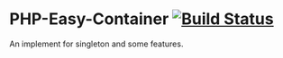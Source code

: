 # PHP-Easy-Container  [![Build Status](https://travis-ci.org/johnroyer/php-easy-container.svg?branch=travis)](https://travis-ci.org/johnroyer/php-easy-container)

An implement for singleton and some features.
